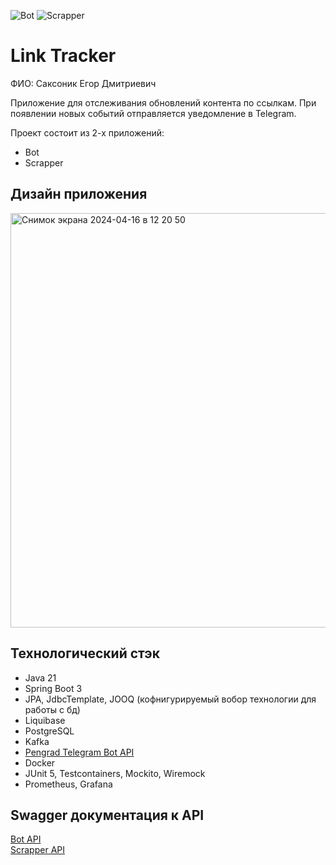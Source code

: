 ![Bot](https://github.com/saksonikEgor/java-course-2023-backend-template-master/actions/workflows/bot.yml/badge.svg)
![Scrapper](https://github.com/saksonikEgor/java-course-2023-backend-template-master/actions/workflows/scrapper.yml/badge.svg)

# Link Tracker

ФИО: Саксоник Егор Дмитриевич

Приложение для отслеживания обновлений контента по ссылкам.
При появлении новых событий отправляется уведомление в Telegram.

Проект состоит из 2-х приложений:
* Bot
* Scrapper

## Дизайн приложения
<img width="663" alt="Снимок экрана 2024-04-16 в 12 20 50" src="https://github.com/saksonikEgor/java-course-2023-backend-template-master/assets/105850629/58125b11-f313-432e-a667-99c3f91b2539">

## Технологический стэк
* Java 21
* Spring Boot 3
* JPA, JdbcTemplate, JOOQ (кофнигурируемый вобор технологии для работы с бд)
* Liquibase
* PostgreSQL
* Kafka
* [Pengrad Telegram Bot API](https://github.com/pengrad/java-telegram-bot-api)
* Docker
* JUnit 5, Testcontainers, Mockito, Wiremock
* Prometheus, Grafana

## Swagger документация к API
[Bot API](https://github.com/saksonikEgor/java-course-2023-backend-template-master/blob/master/bot/src/main/resources/bot-api.json)  
[Scrapper API](https://github.com/saksonikEgor/java-course-2023-backend-template-master/blob/master/scrapper/src/main/resources/scrapper-api.json)
